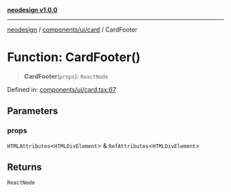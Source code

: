 [**neodesign v1.0.0**](../../../../README.md)

***

[neodesign](../../../../modules.md) / [components/ui/card](../README.md) / CardFooter

# Function: CardFooter()

> **CardFooter**(`props`): `ReactNode`

Defined in: [components/ui/card.tsx:67](https://github.com/mladjom/neodesign/blob/12ebc446849a001345c104056aef95c6372b148e/components/ui/card.tsx#L67)

## Parameters

### props

`HTMLAttributes`\<`HTMLDivElement`\> & `RefAttributes`\<`HTMLDivElement`\>

## Returns

`ReactNode`
